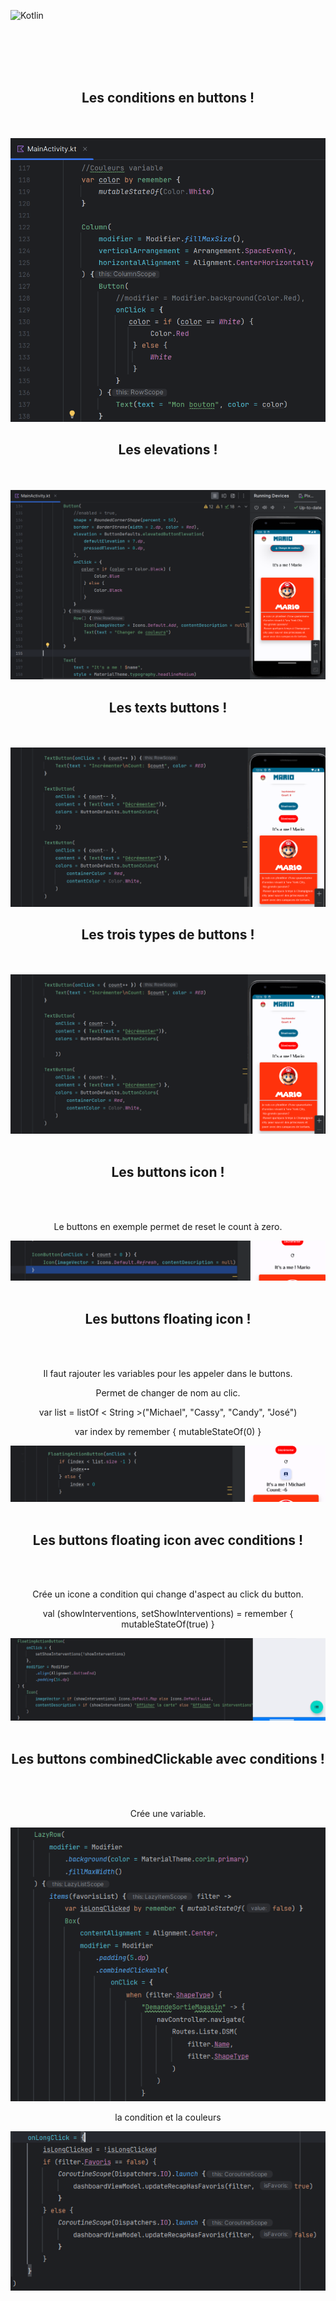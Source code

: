 ![Kotlin](https://img.shields.io/badge/kotlin-%237F52FF.svg?style=for-the-badge&logo=kotlin&logoColor=white)


<br><br><br><br>

<div align="center">
        <h2> Les conditions en buttons ! </h2><br><br>
        <img src="./buttoncondition.png">
</div>

<div align="center">
        <h2> Les elevations ! </h2><br><br>
        <img src="./buttonavecelevation.png">
</div>

<div align="center">
        <h2> Les texts buttons ! </h2><br><br>
        <img src="Lestextbutton.png">
</div>

<div align="center">
        <h2> Les trois types de buttons ! </h2><br><br>
        <img src="./textbutton.png"><br><br>
</div>

<div align="center">
        <h2> Les buttons icon ! </h2><br><br>
        <p>Le buttons en exemple permet de reset le count à zero.</p>
        <img src="./count0.png"><br><br>
</div>



<div align="center">
        <h2> Les buttons floating icon ! </h2><br><br>
        <p>Il faut rajouter les variables pour les appeler dans le buttons.</p>
        <p>Permet de changer de nom au clic.</p>
        <p>var list = listOf < String >("Michael", "Cassy", "Candy", "José")<p>
        <p>var index by remember { mutableStateOf(0) }</p>
        <img src="./buttonfloating.png"><br><br>
</div>

<div align="center">
        <h2> Les buttons floating icon avec conditions ! </h2><br><br>
        <p>Crée un icone a condition qui change d'aspect au click du button.</p>
        <p>val (showInterventions, setShowInterventions) = remember { mutableStateOf(true) }</p>
        <img src="./buttonicone.png"><br><br>
</div>

<div align="center">
        <h2> Les buttons combinedClickable avec conditions ! </h2><br><br>
        <p>Crée une variable.</p>
        <img src="./lavar.png">
        <p>la condition et la couleurs</p>
        <img src="./lacondi.png"><br><br>
</div>




